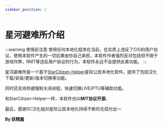 ```yaml
---
sidebar_position: 1
---
```


# 星河避难所介绍

:::warning 使用前注意
使用任何本地化程序在当前，在实质上违反了CIG的用户协议，使用本软件产生的一切后果由你自己承担，本软件作者强烈反对包括但不限于游戏作弊，RMT等违反用户协议的行为，本软件永远不会提供此类功能。
:::

星河避难所是一个基于[StarCitizen-Helper](https://github.com/Shin0by/StarCitizen-Helper)星际公民本地化软件。提供了包括汉化下载/安装/更新/版本切换等功能。

同时还支持热键强制关闭进程，快速切换LIVE/PTU等辅助功能。

和StarCitizen-Helper一样，本软件也以**MIT协议开源**。

最后，感谢SC汉化组对星际公民本地化持续不断的无偿付出～

**By 妖精酱**

